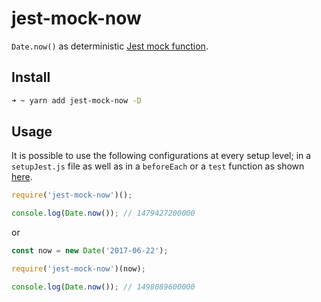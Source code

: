 # jest-mock-now

`Date.now()` as deterministic [Jest mock function](https://facebook.github.io/jest/docs/mock-functions.html).

## Install

```bash
➜ ~ yarn add jest-mock-now -D
```

## Usage

It is possible to use the following configurations at every setup level; in a `setupJest.js` file as well as in a `beforeEach` or a `test` function as shown [here](__tests__/index.test.js).

```javascript
require('jest-mock-now')();

console.log(Date.now()); // 1479427200000
```

or

```javascript
const now = new Date('2017-06-22');

require('jest-mock-now')(now);

console.log(Date.now()); // 1498089600000
```
